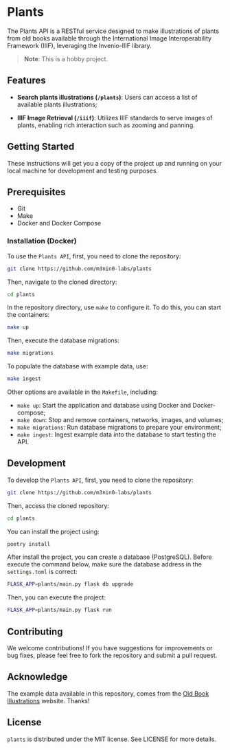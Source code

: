 # Plants

The Plants API is a RESTful service designed to make illustrations of plants from old books available through the International Image Interoperability Framework (IIIF), leveraging the Invenio-IIIF library.

> **Note**: This is a hobby project.

## Features

- **Search plants illustrations (`/plants`)**: Users can access a list of available plants illustrations;

- **IIIF Image Retrieval (`/iiif`)**: Utilizes IIIF standards to serve images of plants, enabling rich interaction such as zooming and panning.

## Getting Started

These instructions will get you a copy of the project up and running on your local machine for development and testing purposes.

## Prerequisites
- Git
- Make
- Docker and Docker Compose

### Installation (Docker)

To use the `Plants API`, first, you need to clone the repository:

```sh
git clone https://github.com/m3nin0-labs/plants
```

Then, navigate to the cloned directory:


```sh
cd plants
```

In the repository directory, use `make` to configure it. To do this, you can start the containers:

```sh
make up
```

Then, execute the database migrations:

```sh
make migrations
```

To populate the database with example data, use:

```sh
make ingest
```

Other options are available in the `Makefile`, including:

- `make up`: Start the application and database using Docker and Docker-compose;
- `make down`: Stop and remove containers, networks, images, and volumes;
- `make migrations`: Run database migrations to prepare your environment;
- `make ingest`: Ingest example data into the database to start testing the API.

## Development

To develop the `Plants API`, first, you need to clone the repository:

```sh
git clone https://github.com/m3nin0-labs/plants
```

Then, access the cloned repository:

```sh
cd plants
```

You can install the project using:

```sh
poetry install
```

After install the project, you can create a database (PostgreSQL). Before execute the command below, make sure the database address in the `settings.toml` is correct:

```sh
FLASK_APP=plants/main.py flask db upgrade
```

Then, you can execute the project:

```sh
FLASK_APP=plants/main.py flask run
```

## Contributing

We welcome contributions! If you have suggestions for improvements or bug fixes, please feel free to fork the repository and submit a pull request.

## Acknowledge

The example data available in this repository, comes from the [Old Book Illustrations](https://www.oldbookillustrations.com/) website. Thanks!

## License

`plants` is distributed under the MIT license. See LICENSE for more details.
